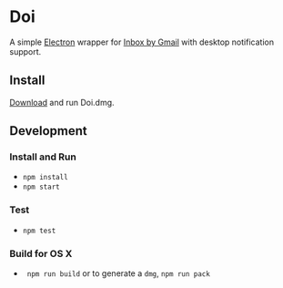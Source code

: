 # Doi

A simple [Electron](http://electron.atom.io/) wrapper for [Inbox by Gmail](http://www.google.com/inbox) with desktop notification support.

## Install

[Download](https://github.com/andyjbas/doi/releases/latest) and run Doi.dmg.

## Development

### Install and Run

* `npm install`
* `npm start`

### Test

* `npm test`

### Build for OS X

* ` npm run build` or to generate a `dmg`, `npm run pack`
